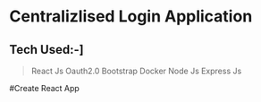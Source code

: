# Centralizlised Login Application

## Tech Used:-]

> React Js
> Oauth2.0
> Bootstrap
> Docker
> Node Js
> Express Js


#Create React App
